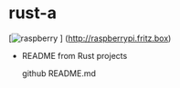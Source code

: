 # rust-a
 [![raspberry](http://raspberrypi.fritz.box/favicon.ico) ] (http://raspberrypi.fritz.box)
 
* README from Rust projects  


  github README.md



